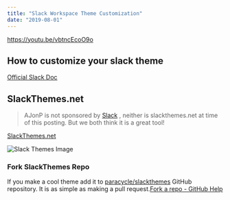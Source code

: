 ```yaml
---
title: "Slack Workspace Theme Customization"
date: "2019-08-01"
---
```


https://youtu.be/vbtncEcoO9o

## How to customize your slack theme

[Official Slack Doc](https://get.slack.help/hc/en-us/articles/205166337-Customize-your-Slack-theme)

## SlackThemes.net

> AJonP is not sponsored by [Slack](https://slack.com/) , neither is slackthemes.net at time of this posting. But we both think it is a great tool!

[SlackThemes.net](https://slackthemes.net/#/myplanet)

![Slack Themes Image](https://res.cloudinary.com/ajonp/image/upload/f_auto,q_auto/ajonp-ajonp-com/blog/Screen_Shot_2019-08-14_at_10.36.02_PM.png)

### Fork SlackThemes Repo

If you make a cool theme add it to [paracycle/slackthemes](https://github.com/paracycle/slackthemes) GitHub repository. It is as simple as making a pull request.[Fork a repo - GitHub Help](https://help.github.com/en/articles/fork-a-repo)
